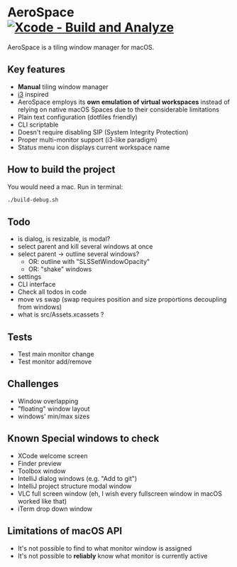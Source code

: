 # AeroSpace [![Xcode - Build and Analyze](https://github.com/nikitabobko/AeroSpace/actions/workflows/build.yml/badge.svg?branch=main)](https://github.com/nikitabobko/AeroSpace/actions/workflows/build.yml)

AeroSpace is a tiling window manager for macOS.

## Key features

- **Manual** tiling window manager
- [i3](https://i3wm.org/) inspired
- AeroSpace employs its **own emulation of virtual workspaces** instead of relying on native macOS Spaces due to
  their considerable limitations
- Plain text configuration (dotfiles friendly)
- CLI scriptable
- Doesn't require disabling SIP (System Integrity Protection)
- Proper multi-monitor support (i3-like paradigm)
- Status menu icon displays current workspace name

## How to build the project

You would need a mac. Run in terminal:
```bash
./build-debug.sh
```

## Todo

- is dialog, is resizable, is modal?
- select parent and kill several windows at once
- select parent -> outline several windows?
  - OR: outline with "SLSSetWindowOpacity"
  - OR: "shake" windows
- settings
- CLI interface
- Check all todos in code
- move vs swap (swap requires position and size proportions decoupling from windows)
- what is src/Assets.xcassets ?

## Tests

- Test main monitor change
- Test monitor add/remove

## Challenges

- Window overlapping
- "floating" window layout
- windows' min/max sizes

## Known Special windows to check

- XCode welcome screen
- Finder preview
- Toolbox window
- IntelliJ dialog windows (e.g. "Add to git")
- IntelliJ project structure modal window
- VLC full screen window (eh, I wish every fullscreen window in macOS worked like that)
- iTerm drop down window

## Limitations of macOS API

- It's not possible to find to what monitor window is assigned
- It's not possible to __reliably__ know what monitor is currently active